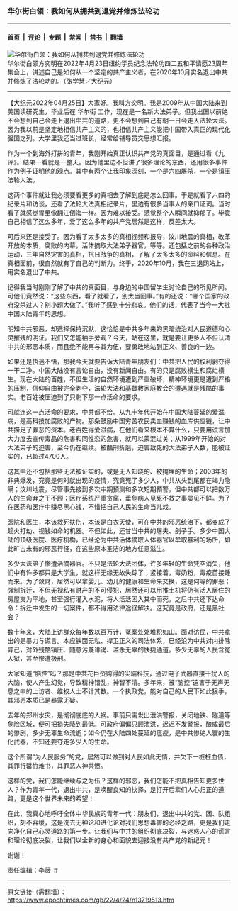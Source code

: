 ### 华尔街白领：我如何从拥共到退党并修炼法轮功

---

#### [首页](../../../..?n13719513) &nbsp;|&nbsp; [评论](../../../../../epoch-comment?n13719513) &nbsp;|&nbsp; [专题](../../../../../epoch-special?n13719513) &nbsp;|&nbsp; [禁闻](../../../../../epoch-news?n13719513) &nbsp;|&nbsp; [禁书](../../../../../books?n13719513) &nbsp;|&nbsp; [翻墙](https://github.com/gfw-breaker/nogfw/blob/master/README.md?n13719513)


<div><img alt="华尔街白领：我如何从拥共到退党并修炼法轮功" class="attachment-djy_600_400 size-djy_600_400 wp-post-image" src="https://i.epochtimes.com/assets/uploads/2022/04/id13719518-BGZ23055-600x400.jpg"/>
<div class="caption">
 华尔街白领方奕明在2022年4月23日纽约学员纪念法轮功四二五和平请愿23周年集会上，讲述自己是如何从一个坚定的共产主义者，在2020年10月实名退出中共并修炼了法轮功的。（张学慧／大纪元）
</div></div><hr/><div class="post_content" id="artbody" itemprop="articleBody">
 <!-- article content begin -->
 <p>
  【大纪元2022年04月25日】大家好。我叫方奕明。我是2009年从中国大陆来到美国读研究生，毕业后在
  <ok href="https://www.epochtimes.com/gb/tag/%E5%8D%8E%E5%B0%94%E8%A1%97.html">
   华尔街
  </ok>
  工作，现在是一名新大法弟子。但我出国以前绝不会想到自己会走上退出中共的道路，更不会想到自己有朝一日会走入法轮大法。因为我以前是坚定地相信共产主义的，也相信共产主义能把中国带入真正的现代化强国之列。大学里我还当过班长，经常给辅导员交思想汇报。
 </p>
 <p>
 </p>
 <p>
  作为一个到海外打拼的青年，我刚开始真正认识共产党的真面目，是通过看《九评》。结果一看就是一整天。因为他里边不但讲了很多理论的东西，还用很多事件作为例子证明他的观点。其中有两个让我印象深刻，一个是六四屠杀，一个是镇压法轮大法。
 </p>
 <p>
  这两个事件就让我必须要看更多的真相去了解到底是怎么回事。于是就看了六四的纪录片和访谈，还看了法轮大法真相纪录片，里边有很多当事人的亲口证词。当时看了就感觉胃里像翻江倒海一样。因为难以接受。感觉整个人瞬间就抑郁了。毕竟自己相信了这么多年，爱了这么多年的共产党居然是这样，反差太大。
 </p>
 <p>
  可后来还是接受了。因为看了太多太多的真相视频和报导，汶川地震的真相，改革开放的本质，腐败的内幕，活体摘取大法弟子器官，等等。还包括之前的各种政治运动，三年自然灾害的真相，抗日战争的真相，了解了太多太多的资料和信息。在真相面前，很自然就有了自己的判断力。终于，2020年10月，我在三退网站上，用实名退出了中共。
 </p>
 <p>
  记得我当时刚刚了解了中共的真面目，与身边的中国留学生讨论自己的所见所闻。可他们竟然说：“这些东西，看了就看了，别太当回事。”有的还说：“哪个国家的政府没杀过人？别小题大做了。”我听了感到十分悲哀。他们的话，代表了当今一大批中国大陆青年的思想。
 </p>
 <p>
  明知中共邪恶，却选择保持沉默，这恰恰是中共多年来的黑暗统治对人民道德和心灵摧残的明证。我们又怎能袖手旁观？今天，站在这里，就是要让更多人不但认清中共的邪恶本质，而且绝不能再与其为伍，要勇敢地站到正义、善良的一边。
 </p>
 <p>
  如果还是执迷不悟，那我今天就要告诉大陆青年朋友们：中共把人民的权利剥夺得一干二净。中国大陆没有言论自由，没有新闻自由。有的只是腐败横生和腐烂横生。现在大陆的百姓，不但生活的自然环境遭到严重破坏，精神环境更是遭到严格的压制，信仰自由被完全剥夺，法轮大法和基督教家庭教会的遭遇就是残酷的事实。老百姓被压迫到了只剩下那一点活命的要求。
 </p>
 <p>
  可就连这一点活命的要求，中共都不给。从九十年代开始在中国大陆蔓延的爱滋病，是高科技加腐败的产物。那条鼓励中国穷苦农民卖血赚钱的血库供应链，让中共捞足了罪恶的资本。老百姓得爱滋病，在他们看来根本不算什么，只要用谎言加大力度去宣传毒品的危害和同性恋的危害，就可以蒙混过关；从1999年开始的对大法弟子的迫害，至今仍在继续。被酷刑折磨，迫害致死的大法弟子人数，能被证实的，已超过4700人。
 </p>
 <p>
  这其中还不包括那些无法被证实的，或是无人知晓的、被掩埋的生命；2003年的非典爆发，究竟是何时就出现的疫情，究竟死了多少人，中共从头到尾都在竭力隐瞒；汶川地震，尽管事先接到多次中期预测和多次短期预警，但中共都可以把数万人的生命弃之于不顾；医疗系统严重贪腐，垂危病人见死不救之事屡见不鲜。为了在医药和医疗中赚尽黑心钱，不惜把自己人民的生命当儿戏。
 </p>
 <p>
  医院和医生，本该救死扶伤，本该是白衣天使，可在中共的邪恶统治下，都变成了趁火打劫、视钱如命的机器。不但如此，还甘当中共的屠夫、刽子手。多少中国大陆的顶级医院、医疗机构，已经沦为中共活体摘取人体器官以牟取暴利的场所，如此旷古未有的邪恶行径，在这些原本圣洁的地方任意滋生。
 </p>
 <p>
  多少大法弟子惨遭活摘器官。不只是法轮大法团体，许多年轻的生命凭空消失，他们中有许多都只是大学生，就这样无缘无故失踪了；紧接着，毒奶粉，毒疫苗接踵而来。为了敛财，居然可以拿婴儿、幼儿的健康和生命来交换，这是何等的罪恶；强制拆迁，不但无视私有财产的不可侵犯，居然还可以用推土机将仍有活人居住的房屋夷为平地，甚至强行灌入水泥，将人活活困入其中而死。之后中共还下达命令：拆迁中发生的一切案件，都不得用法律途径解决。这究竟是政府，还是黑社会？
 </p>
 <p>
  数十年来，大陆上访群众每年数以百万计，冤案处处堆积如山。面对访民，中共拿出的是暴力与谎言。本应铁面无私、捍卫正义的司法体系，已经沦为中共对内排除异己，对外残酷镇压、随意污蔑诽谤、滥杀无辜的快捷通道。多少无辜的人民含冤入狱，甚至惨遭极刑。
 </p>
 <p>
  大家知道“脑控”吗？那是中共花巨资购得的尖端科技，通过电子武器直接干扰人的大脑，使人产生幻觉，导致精神错乱，神智不清。多年来，被“脑控”迫害于无声无息之中的上访者、维权人士不计其数。一个执政党，能对自己的人民下如此狠手，其邪恶本质已是暴露无疑。
 </p>
 <p>
  去年的郑州水灾，是彻彻底底的人祸。事前只需发出泄洪警报，关闭地铁、隧道等危险区域，便可把损失降到最低。可政府偏偏只顾泄洪，迟迟不发警报，酿成最后的惨剧，多少无辜生命流逝；如今仍在大陆四处蔓延的瘟疫，是中共惨绝人寰的生化武器，不知还要夺走多少人的生命。
 </p>
 <p>
  这个所谓“为人民服务”的党，居然可以做到对人民如此无情，并欠下一桩桩血债，其罪行罄竹难书，其罪恶人神共愤。
 </p>
 <p>
  这样的党，我们怎能继续与之为伍？这样的邪恶，我们怎能不把真相告知更多世人？作为青年一代，退出中共，是唤醒良知的抉择，是打开后辈们人心归正的道路，更是这个世界未来的希望！
 </p>
 <p>
  在此，我真心地呼吁全体中华民族的青年一代：朋友们，退出中共的党、团、队组织，刻不容缓，这是洗去无神论和进化论对我们思想毒害的必经之路，更是我们走向净化自己心灵道路的第一步。让我们与中共的组织彻底决裂，与迷惑人心的谎言和理论彻底决裂，让我们以全新的身心和面貌去迎接没有共产党的新纪元！
 </p>
 <p>
  谢谢！
 </p>
 <p>
  责任编辑：李薇 ＃
 </p>
 <!-- article content end -->
 <div id="below_article_ad">
 </div>
</div>


---

原文链接（需翻墙）：https://www.epochtimes.com/gb/22/4/24/n13719513.htm